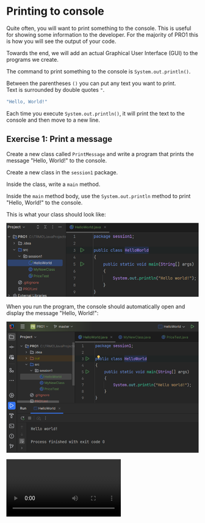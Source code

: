 # Printing to console

Quite often, you will want to print something to the console. This is useful for showing some information to the developer. For the majority of PRO1 this is how you will see the output of your code. 

Towards the end, we will add an actual Graphical User Interface (GUI) to the programs we create.

The command to print something to the console is `System.out.println()`.

Between the parentheses `()` you can put any text you want to print.\
Text is surrounded by double quotes `"`.

```java
"Hello, World!"
```

Each time you execute `System.out.println()`, it will print the text to the console and then move to a new line.

## Exercise 1: Print a message

Create a new class called `PrintMessage` and write a program that prints the message "Hello, World!" to the console.


<hint title="Hint 1">

Create a new class in the `session1` package.

</hint>

<hint title="Hint 2">

Inside the class, write a `main` method.

</hint>

<hint title="Hint 3">

Inside the `main` method body, use the `System.out.println` method to print "Hello, World!" to the console.

</hint>


<hint title="Solution">

This is what your class should look like:

![Hello world solution](Resources/Exercise1Solution.png)

When you run the program, the console should automatically open and display the message "Hello, World!":

![Hello world console output](Resources/FirstPrint.png)


</hint>

<hint title="Video solution">

<video src="https://youtu.be/Op6m6Wp_y2c"></video>

</hint>